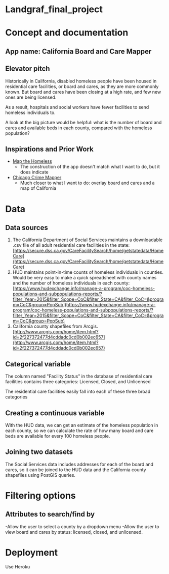 # Landgraf_final_project

# Concept and documentation


## App name: California Board and Care Mapper


## Elevator pitch

Historically in California, disabled homeless people have been housed in residential care facilities, or board and cares, as they are more commonly known. But board and cares have been closing at a high rate, and few new ones are being licensed.

As a result, hospitals and social workers have fewer facilities to send homeless individuals to.

A look at the big picture would be helpful: what is the number of board and cares and available beds in each county, compared with the homeless population?

## Inspirations and Prior Work

- [Map the Homeless](https://theawl.com/the-homeless-wall-of-shame-755f98b50b01#.4ys2k5bfo)
  + The construction of the app doesn't match what I want to do, but it does indicate 
- [Chicago Crime Mapper](http://spotcrime.com/il/chicago)
  + Much closer to what I want to do: overlay board and cares and a map of California


# Data

## Data sources

1. The California Department of Social Services maintains a downloadable .csv file of all adult residential care facilities in the state: [https://secure.dss.ca.gov/CareFacilitySearch/home/getstatedata/HomeCare](https://secure.dss.ca.gov/CareFacilitySearch/home/getstatedata/HomeCare)
2. HUD maintains point-in-time counts of homeless individuals in counties. Would be very easy to make a quick spreadsheet with county names and the number of homeless individuals in each county: [https://www.hudexchange.info/manage-a-program/coc-homeless-populations-and-subpopulations-reports/?filter_Year=2015&filter_Scope=CoC&filter_State=CA&filter_CoC=&program=CoC&group=PopSub](https://www.hudexchange.info/manage-a-program/coc-homeless-populations-and-subpopulations-reports/?filter_Year=2015&filter_Scope=CoC&filter_State=CA&filter_CoC=&program=CoC&group=PopSub)
3. California county shapefiles from Arcgis. [http://www.arcgis.com/home/item.html?id=2f227372477d4cddadc0cd0b002ec657](http://www.arcgis.com/home/item.html?id=2f227372477d4cddadc0cd0b002ec657)


## Categorical variable

The column named "Facility Status" in the database of residential care facilities contains three categories: Licensed, Closed, and Unlicensed

The residential care facilities easily fall into each of these three broad categories

## Creating a continuous variable

With the HUD data, we can get an estimate of the homeless population in each county, so we can calculate the rate of how many board and care beds are available for every 100 homeless people.

## Joining two datasets

The Social Services data includes addresses for each of the board and cares, so it can be joined to the HUD data and the California county shapefiles using PostGIS queries. 

# Filtering options

## Attributes to search/find by

-Allow the user to select a county by a dropdown menu
-Allow the user to view board and cares by status: licensed, closed, and unlicensed.

# Deployment

Use Heroku
